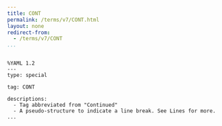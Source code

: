 ```yaml
---
title: CONT
permalink: /terms/v7/CONT.html
layout: none
redirect-from:
  - /terms/v7/CONT
...
```


```

%YAML 1.2
---
type: special

tag: CONT

descriptions:
  - Tag abbreviated from "Continued"
  - A pseudo-structure to indicate a line break. See Lines for more.
...

```